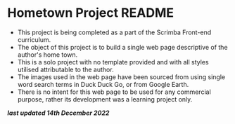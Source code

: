 Hometown Project README
======================

* This project is being completed as a part of the Scrimba Front-end curriculum.
* The object of this project is to build a single web page descriptive of the author's home town.
* This is a solo project with no template provided and with all styles utilised attributable to the author.
* The images used in the web page have been sourced from using single word search terms in Duck Duck Go, or from Google Earth.
* There is no intent for this web page to be used for any commercial purpose, rather its development was a learning project only.

***last updated 14th December 2022***
